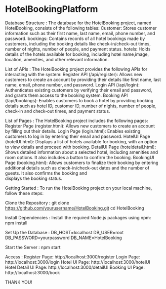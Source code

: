 # HotelBookingPlatform
Database Structure :
    The database for the HotelBooking project, named HotelBooking, consists of the following tables:
    Customer: Stores customer information such as their first name, last name, email, phone number, and password.
    bookings: Contains records of all hotel bookings made by customers, including the booking details like check-in/check-out times, number of nights, number of people, and         payment status.
    hotels: Holds details of the hotels available for booking, including hotel name,image, location, amenities, and other relevant information.

List of APIs :
    The HotelBooking project provides the following APIs for interacting with the system:
    Register API (/api/register):
    Allows new customers to create an account by providing their details like first name, last name, email, phone number, and password.
    Login API (/api/login):
    Authenticates existing customers by verifying their email and password, and grants them access to the booking system.
    Booking API (/api/bookings):
    Enables customers to book a hotel by providing booking details such as hotel ID, customer ID, number of nights, number of people, check-in and check-out times, and payment 
    status.
    
List of Pages :
    The HotelBooking project includes the following pages:
    Register Page (register.html):
    Allows new customers to create an account by filling out their details.
    Login Page (login.html):
    Enables existing customers to log in by entering their email and password.
    HotelUI Page (hotelUI.html):
    Displays a list of hotels available for booking, with an option to view details and proceed with booking.
    DetailUI Page (hoteldetail.html):
    Shows detailed information about a selected hotel, including amenities and room options. It also includes a button to confirm the booking.
    BookingUI Page (booking.html):
    Allows customers to finalize their booking by entering additional details such as check-in/check-out dates and the number of guests. It also confirms the booking and    
    displays the booking status.

 Getting Started :
       To run the HotelBooking project on your local machine, follow these steps:

 Clone the Repository :
    git clone https://github.com/yourusername/HotelBooking.git 
    cd HotelBooking

 Install Dependencies :
    Install the required Node.js packages using npm:
    npm install

 Set Up the Database :
    DB_HOST=localhost
    DB_USER=root
    DB_PASSWORD=yourpassword
    DB_NAME=HotelBooking

 Start the Server :
    npm start

 Access :
    Register Page: http://localhost:3000/register
    Login Page: http://localhost:3000/login
    Hotel UI Page: http://localhost:3000/hotelUI
    Hotel Detail UI Page: http://localhost:3000/detailUI
    Booking UI Page: http://localhost:3000/book

  THANK YOU!



   
